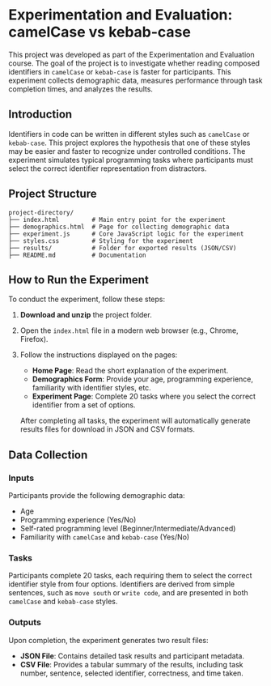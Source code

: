 # Experimentation and Evaluation: camelCase vs kebab-case

This project was developed as part of the Experimentation and Evaluation course. The goal of the project is to investigate whether reading composed identifiers in `camelCase` or `kebab-case` is faster for participants. This experiment collects demographic data, measures performance through task completion times, and analyzes the results.

## Introduction

Identifiers in code can be written in different styles such as `camelCase` or `kebab-case`. This project explores the hypothesis that one of these styles may be easier and faster to recognize under controlled conditions. The experiment simulates typical programming tasks where participants must select the correct identifier representation from distractors.

## Project Structure

```
project-directory/
├── index.html         # Main entry point for the experiment
├── demographics.html  # Page for collecting demographic data
├── experiment.js      # Core JavaScript logic for the experiment
├── styles.css         # Styling for the experiment
├── results/           # Folder for exported results (JSON/CSV)
├── README.md          # Documentation
```

## How to Run the Experiment

To conduct the experiment, follow these steps:

1. **Download and unzip** the project folder.
2. Open the `index.html` file in a modern web browser (e.g., Chrome, Firefox).
3. Follow the instructions displayed on the pages:
   - **Home Page**: Read the short explanation of the experiment.
   - **Demographics Form**: Provide your age, programming experience, familiarity with identifier styles, etc.
   - **Experiment Page**: Complete 20 tasks where you select the correct identifier from a set of options.

   After completing all tasks, the experiment will automatically generate results files for download in JSON and CSV formats.

## Data Collection

### Inputs
Participants provide the following demographic data:
- Age
- Programming experience (Yes/No)
- Self-rated programming level (Beginner/Intermediate/Advanced)
- Familiarity with `camelCase` and `kebab-case` (Yes/No)

### Tasks
Participants complete 20 tasks, each requiring them to select the correct identifier style from four options. Identifiers are derived from simple sentences, such as `move south` or `write code`, and are presented in both `camelCase` and `kebab-case` styles.

### Outputs
Upon completion, the experiment generates two result files:
- **JSON File**: Contains detailed task results and participant metadata.
- **CSV File**: Provides a tabular summary of the results, including task number, sentence, selected identifier, correctness, and time taken.




